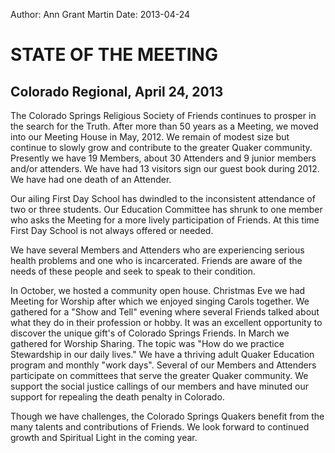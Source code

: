 Author: Ann Grant Martin
Date: 2013-04-24

# STATE OF THE MEETING 
## Colorado Regional, April 24, 2013

The Colorado Springs Religious Society of Friends continues to prosper in the 
search for the Truth. After more than 50 years as a Meeting, we moved into our
Meeting House in May, 2012. We remain of modest size but continue to slowly 
grow and contribute to the greater Quaker community.                                                                                                                                                         
Presently we have 19 Members, about 30 Attenders and 9 junior members and/or 
attenders. We have had 13 visitors sign our guest book during 2012. We have had
one death of an Attender.

Our ailing First Day School has dwindled to the inconsistent attendance of two 
or three students. Our Education Committee has shrunk to one member who asks 
the Meeting for a more lively participation of Friends. At this time First Day
 School is not always offered or needed. 

We have several Members and Attenders who are experiencing serious health 
problems and one who is incarcerated. Friends are aware of the needs of these
people and seek to speak to their condition.

In October, we hosted a community open house. Christmas Eve we had Meeting for
Worship after which we enjoyed singing Carols together. We gathered for a 
"Show and Tell" evening where several Friends talked about what they do in 
their profession or hobby. It was an excellent opportunity to discover the 
unique gift's of Colorado Springs Friends. In March we gathered for Worship 
Sharing. The topic was "How do we practice Stewardship in our daily lives." 
We have a thriving adult Quaker Education program and monthly "work days". 
Several of our Members and Attenders participate on committees that serve 
the greater Quaker community. We support the social justice callings of our 
members and have minuted our support for repealing the death penalty in 
Colorado.

Though we have challenges, the Colorado Springs Quakers benefit from the many 
talents and contributions of Friends. We look forward to continued growth and 
Spiritual Light in the coming year.
